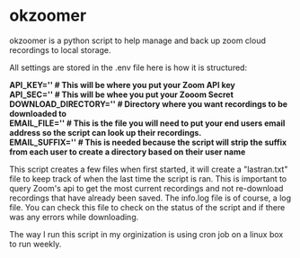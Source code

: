 # okzoomer
okzoomer is a python script to help manage and back up zoom cloud recordings to local storage.

All settings are stored in the .env file here is how it is structured:


**API_KEY='' # This will be where you put your Zoom API key\
API_SEC='' # This will be whee you put your Zooom Secret\
DOWNLOAD_DIRECTORY='' # Directory where you want recordings to be downloaded to\
EMAIL_FILE='' # This is the file you will need to put your end users email address so the script can look up their recordings.\
EMAIL_SUFFIX='' # This is needed because the script will strip the suffix from each user to create a directory based on their user name**

This script creates a few files when first started, it will create a "lastran.txt" file to keep track of when the last time the script is ran. This is important to query Zoom's api to get the most current recordings and not re-download recordings that have already been saved. The info.log file is of course, a log file. You can check this file to check on the status of the script and if there was any errors while downloading.


The way I run this script in my orginization is using cron job on a linux box to run weekly.
